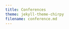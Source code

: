 ```yaml
---
title: Conferences
theme: jekyll-theme-chirpy
filename: conference.md
--- 
```


<html lang="en">
<head>
    <meta charset="UTF-8">
    <meta name="viewport" content="width=device-width, initial-scale=1.0">
    <title>Menubar Example</title>
    <style>
        /* Basic styling for the menubar */
        body {
            font-family: Arial, sans-serif;
        }

        .navbar {
            overflow: hidden;
            background-color: #333;
        }

        .navbar a {
            float: left;
            display: block;
            color: white;
            text-align: center;
            padding: 14px 20px;
            text-decoration: none;
        }

        .navbar a:hover {
            background-color: #ddd;
            color: black;
        }

        .navbar a.active {
            background-color: #04AA6D;
            color: white;
        }

        /* Dropdown container */
        .dropdown {
            float: left;
            overflow: hidden;
        }

        .dropdown .dropbtn {
            font-size: 16px;  
            border: none;
            outline: none;
            color: white;
            padding: 14px 20px;
            background-color: inherit;
            font-family: inherit;
            margin: 0;
        }

        .navbar a, .dropdown .dropbtn {
            display: inline-block;
        }

        /* Dropdown content (hidden by default) */
        .dropdown-content {
            display: none;
            position: absolute;
            background-color: #f9f9f9;
            min-width: 160px;
            box-shadow: 0px 8px 16px 0px rgba(0,0,0,0.2);
            z-index: 1;
        }

        .dropdown-content a {
            float: none;
            color: black;
            padding: 12px 16px;
            text-decoration: none;
            display: block;
            text-align: left;
        }

        .dropdown-content a:hover {
            background-color: #ddd;
        }

        /* Show the dropdown menu on hover */
        .dropdown:hover .dropdown-content {
            display: block;
        }

        .dropdown:hover .dropbtn {
            background-color: #ddd;
            color: black;
        }
    </style>
</head>
<body>

    <div class="navbar">
        <a class="active" href="https://ray-islam.github.io/">Home</a>
        <a href="https://ray-islam.github.io/book.html">Books</a>
        <a href="https://ray-islam.github.io/conference.html">Conferences</a>
        <a href="https://ray-islam.github.io/awardsnrecognitions.html">Awards & Recognitions</a>
              
    </div>
     <p> </p>
     <p> </p>
     <p> </p>

</body>
</html>

## <a href="https://saiconference.com/Computing">Research Presenter: Computing Conference 2024</a>
<ul style="color: black; font-family: 'Futura', serif; font-size: 16px;">
The Computing Conference, previously known as the Science and Information (SAI) Conference, is an esteemed annual research event held in London since 2013. It serves as a premier venue for researchers and industry practitioners to share new ideas, research results, and experiences across various fields. The conference features keynote talks by industry experts, inspirational lectures by eminent scientists, presentations from researchers representing over 50 countries, and interactive sessions and networking breaks to foster collaborations.
</ul>

<ul style="color: black; font-family: 'Futura', serif; font-size: 16px;">
<b>Presentation of Peer-Reviewed Research Paper:</b> Islam, R. and Sandborn, P., (2024), Analyzing the Influence of Processor Speed and Clock Speed on Remaining Useful Life Estimation of Software Systems, Computing Conference, 11-12 July 2024, London, UK, Published as Proceedings on Springer Nature, DOI: https://doi.org/10.1007/978-3-031-62281-6_34. 
<br>
  <a href="https://link.springer.com/chapter/10.1007/978-3-031-62281-6_34">Click here to access the proceedings in SpringerNature.</a>
</ul>

![453436094_793739236296673_5249906160085134817_n](https://github.com/user-attachments/assets/09c533dd-954a-4315-ae0c-a1e169146f3a)
![453513082_793744742962789_8675114430293914151_n](https://github.com/user-attachments/assets/568a0c77-249d-484e-9f2a-519dafd5a37c)

## <a style="color:green;">Speaker: Symposium on Cancer Research Trends and Cybersecurity Challenges</a>
### <a style="color:green;">Hosted by Robert H. Smith School of Business, University of Maryland</a>
<ul style="color: black; font-family: 'Futura', serif; font-size: 16px;">
The Joint Annual Symposium, hosted by the Robert H. Smith School of Business, University of Maryland, brings together experts, scholars, and professionals to explore two critical topics: advancements in cancer research and treatment and the dynamic challenges of cybersecurity. Organized collaboratively by TECRO's Science and Technology Division, the Chinese-American Professionals Association of Metropolitan Washington DC (CAPA), and the North Carolina-Taiwan Professional and Scholar Society (NCTPASS), this event fosters cross-regional dialogue, featuring participants from Taiwan, North Carolina, and the Washington DC metropolitan area.

### <a>This symposium aims to:</a>
Highlight cutting-edge developments in cancer immunotherapy and precision medicine, with insights from top researchers from Duke University, Johns Hopkins University, the University of Maryland, and Taiwan.
Address the evolving cybersecurity landscape, focusing on strategies to combat state-sponsored threats, data breaches, and emerging risks in a rapidly digitizing world.
By merging the strengths of CAPA and NCTPASS, this joint effort provides a unique platform for knowledge sharing, networking, and actionable discussions, ensuring impactful contributions to these vital fields..
</ul>

<ul style="color: black; font-family: 'Futura', serif; font-size: 16px;">
<b>Paper Presented:</b> Islam, R. and Sandborn, P., (2024), Analyzing the Influence of Processor Speed and Clock Speed on Remaining Useful Life Estimation of Software Systems, Computing Conference, 11-12 July 2024, London, UK, Published as Proceedings on Springer Nature, DOI: https://doi.org/10.1007/978-3-031-62281-6_34. 
<br>




